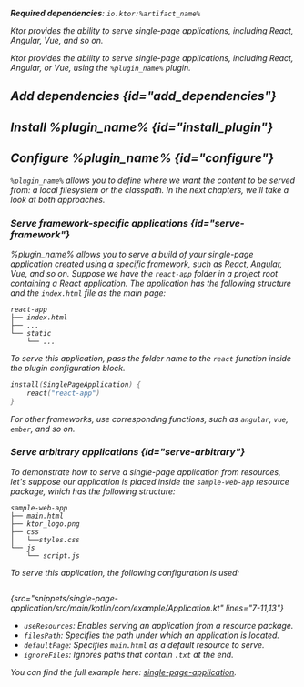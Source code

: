 [//]: # (title: Serving single-page applications)

<var name="artifact_name" value="ktor-server-single-page"/>
<var name="plugin_name" value="SinglePageApplication"/>

<microformat>
<p>
<b>Required dependencies</b>: <code>io.ktor:%artifact_name%</code>
</p>
<var name="example_name" value="single-page-application"/>
<include src="lib.xml" include-id="download_example"/>
</microformat>

<excerpt>
Ktor provides the ability to serve single-page applications, including React, Angular, Vue, and so on.
</excerpt>

Ktor provides the ability to serve single-page applications, including React, Angular, or Vue, using the `%plugin_name%` plugin.


## Add dependencies {id="add_dependencies"}

<include src="lib.xml" include-id="add_ktor_artifact_intro"/>
<include src="lib.xml" include-id="add_ktor_artifact"/>

## Install %plugin_name% {id="install_plugin"}

<include src="lib.xml" include-id="install_plugin"/>


## Configure %plugin_name% {id="configure"}

`%plugin_name%` allows you to define where we want the content to be served from: a local filesystem or the classpath.
In the next chapters, we'll take a look at both approaches.

### Serve framework-specific applications {id="serve-framework"}

%plugin_name% allows you to serve a build of your single-page application created using a specific framework, such as React, Angular, Vue, and so on. Suppose we have the `react-app` folder in a project root containing a React application.
The application has the following structure and the `index.html` file as the main page:

```text
react-app
├── index.html
├── ...
└── static
    └── ...
```

To serve this application, pass the folder name to the `react` function inside the plugin configuration block.

```kotlin
install(SinglePageApplication) {
    react("react-app")
}
```

For other frameworks, use corresponding functions, such as `angular`, `vue`, `ember`, and so on.



### Serve arbitrary applications {id="serve-arbitrary"}

To demonstrate how to serve a single-page application from resources, let's suppose our application is placed inside the `sample-web-app` resource package, which has the following structure:

```text
sample-web-app
├── main.html
├── ktor_logo.png
├── css
│   └──styles.css
└── js
    └── script.js
```

To serve this application, the following configuration is used:

```kotlin
```
{src="snippets/single-page-application/src/main/kotlin/com/example/Application.kt" lines="7-11,13"}

- `useResources`: Enables serving an application from a resource package.
- `filesPath`: Specifies the path under which an application is located.
- `defaultPage`: Specifies `main.html` as a default resource to serve.
- `ignoreFiles`: Ignores paths that contain `.txt` at the end.

You can find the full example here: [single-page-application](https://github.com/ktorio/ktor-documentation/tree/%current-branch%/codeSnippets/snippets/single-page-application).

